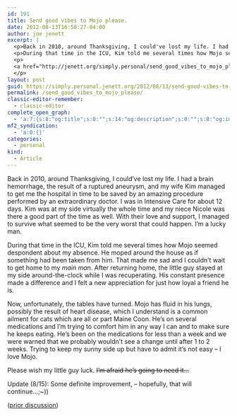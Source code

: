 ```yaml
---
id: 191
title: Send good vibes to Mojo please.
date: 2012-08-13T16:50:27-04:00
author: joe jenett
excerpt: |
  <p>Back in 2010, around Thanksgiving, I could've lost my life. I had a brain hemorrhage, the result of a ruptured aneurysm, and my wife Kim managed to get me the hospital in time to be saved by an amazing procedure performed by an extraordinary doctor. I was in Intensive Care for about 12 days. Kim was at my side virtually the whole time and my niece Nicole was there a good part of the time as well. With their love and support, I managed to survive what seemed to be the very worst that could happen. I'm a lucky man.</p>
  <p>During that time in the ICU, Kim told me several times how Mojo seemed despondent about my absence. He moped around the house as if something had been taken from him. That made me sad and I couldn't wait to get home to my <i>main man</i>. After returning home, the little guy stayed at my side around-the-clock while I was recuperating. His constant presence made a difference and I felt a new appreciation for just how loyal a friend he is.</p>
  <p>
  <a href="http://jenett.org/simply.personal/send_good_vibes_to_mojo_please/">Continue reading "Send good vibes to Mojo please." &raquo;</a>
  </p>
layout: post
guid: https://simply.personal.jenett.org/2012/08/13/send-good-vibes-to-mojo-please/
permalink: /send_good_vibes_to_mojo_please/
classic-editor-remember:
  - classic-editor
complete_open_graph:
  - 'a:7:{s:8:"og:title";s:0:"";s:14:"og:description";s:0:"";s:8:"og:image";s:0:"";s:7:"og:type";s:0:"";s:12:"twitter:card";s:7:"summary";s:19:"twitter:description";s:0:"";s:15:"twitter:creator";s:0:"";}'
mf2_syndication:
  - 'a:0:{}'
categories:
  - personal
kind:
  - Article
---
```

Back in 2010, around Thanksgiving, I could’ve lost my life. I had a brain hemorrhage, the result of a ruptured aneurysm, and my wife Kim managed to get me the hospital in time to be saved by an amazing procedure performed by an extraordinary doctor. I was in Intensive Care for about 12 days. Kim was at my side virtually the whole time and my niece Nicole was there a good part of the time as well. With their love and support, I managed to survive what seemed to be the very worst that could happen. I’m a lucky man.

During that time in the ICU, Kim told me several times how Mojo seemed despondent about my absence. He moped around the house as if something had been taken from him. That made me sad and I couldn’t wait to get home to my _main man_. After returning home, the little guy stayed at my side around-the-clock while I was recuperating. His constant presence made a difference and I felt a new appreciation for just how loyal a friend he is.

<!--more-->

Now, unfortunately, the tables have turned. Mojo has fluid in his lungs, possibly the result of heart disease, which I understand is a common ailment for cats which are all or part Maine Coon. He’s on several medications and I’m trying to comfort him in any way I can and to make sure he keeps eating. He’s been on the medications for less than a week and we were warned that we probably wouldn’t see a change until after 1 to 2 weeks. Trying to keep my sunny side up but have to admit it’s not easy &ndash; I love Mojo.

Please wish my little guy luck. <strike>I’m afraid he’s going to need it...</strike>

Update (8/15): Some definite improvement, &ndash; hopefully, that will continue...;~)) 

([prior discussion](https://disqus.com/home/discussion/jenettsimplypersonal/jenettsimplypersonal_send_good_vibes_to_mojo_please/))